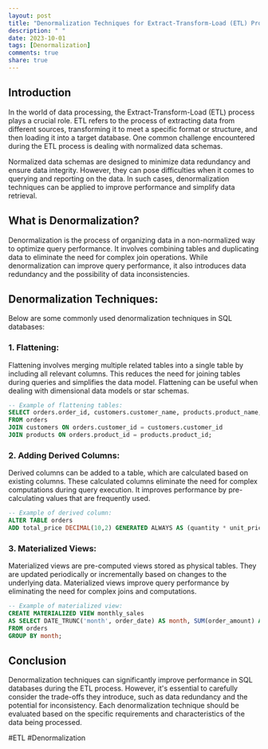```yaml
---
layout: post
title: "Denormalization Techniques for Extract-Transform-Load (ETL) Processes in SQL Databases"
description: " "
date: 2023-10-01
tags: [Denormalization]
comments: true
share: true
---
```


## Introduction
In the world of data processing, the Extract-Transform-Load (ETL) process plays a crucial role. ETL refers to the process of extracting data from different sources, transforming it to meet a specific format or structure, and then loading it into a target database. One common challenge encountered during the ETL process is dealing with normalized data schemas.

Normalized data schemas are designed to minimize data redundancy and ensure data integrity. However, they can pose difficulties when it comes to querying and reporting on the data. In such cases, denormalization techniques can be applied to improve performance and simplify data retrieval.

## What is Denormalization?

Denormalization is the process of organizing data in a non-normalized way to optimize query performance. It involves combining tables and duplicating data to eliminate the need for complex join operations. While denormalization can improve query performance, it also introduces data redundancy and the possibility of data inconsistencies.

## Denormalization Techniques:
Below are some commonly used denormalization techniques in SQL databases:

### 1. Flattening:
Flattening involves merging multiple related tables into a single table by including all relevant columns. This reduces the need for joining tables during queries and simplifies the data model. Flattening can be useful when dealing with dimensional data models or star schemas.

```sql
-- Example of flattening tables:
SELECT orders.order_id, customers.customer_name, products.product_name, orders.quantity
FROM orders
JOIN customers ON orders.customer_id = customers.customer_id
JOIN products ON orders.product_id = products.product_id;
```

### 2. Adding Derived Columns:
Derived columns can be added to a table, which are calculated based on existing columns. These calculated columns eliminate the need for complex computations during query execution. It improves performance by pre-calculating values that are frequently used.

```sql
-- Example of derived column:
ALTER TABLE orders
ADD total_price DECIMAL(10,2) GENERATED ALWAYS AS (quantity * unit_price) STORED;
```

### 3. Materialized Views:
Materialized views are pre-computed views stored as physical tables. They are updated periodically or incrementally based on changes to the underlying data. Materialized views improve query performance by eliminating the need for complex joins and computations.

```sql
-- Example of materialized view:
CREATE MATERIALIZED VIEW monthly_sales
AS SELECT DATE_TRUNC('month', order_date) AS month, SUM(order_amount) AS total_sales
FROM orders
GROUP BY month;
```

## Conclusion
Denormalization techniques can significantly improve performance in SQL databases during the ETL process. However, it's essential to carefully consider the trade-offs they introduce, such as data redundancy and the potential for inconsistency. Each denormalization technique should be evaluated based on the specific requirements and characteristics of the data being processed.

#ETL #Denormalization
